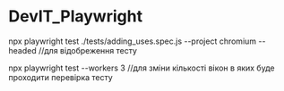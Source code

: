 # DevIT_Playwright

npx playwright test ./tests/adding_uses.spec.js --project chromium --headed //для відобреження тесту

npx playwright test --workers 3 //для зміни кількості вікон в яких буде проходити перевірка тесту
